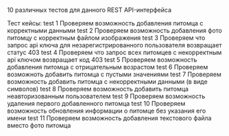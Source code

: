 10 различных тестов для данного REST API-интерфейса

Тест кейсы:
test 1  Проверяем возможность добавления питомца с корректными данными
test 2  Проверяем возможность добавления фото питомцу с корректным файлом изображения
test 3  Проверяем что запрос api ключа для незарегистрированного пользователя возвращает статус 403
test 4  Проверяем что запрос всех питомцев с некорректным api ключом возвращает код 403
test 5  Проверяем возможность добавления питомца с отрицательным возрастом
test 6  Проверяем возможноть добавить питомца с пустыми значениями
test 7  Проверяем возможность добавить питомца с некорректными данными (в виде символов)
test 8  Проверяем возможность добавить питомца неавторизованным пользователем
test 9  Проверяем возможность удаления первого добавленного питомца
test 10 Проверяем возможность обновления информации о питомце без указания его имени
test 11 Проверяем возможность добавления текстового файла вместо фото питомца
